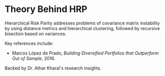 # Theory Behind HRP

Hierarchical Risk Parity addresses problems of covariance matrix instability by using distance metrics and hierarchical clustering, followed by recursive bisection based on variances.

Key references include:
- Marcos López de Prado, *Building Diversified Portfolios that Outperform Out of Sample*, 2016.

Backed by Dr. Athar Kharal's research insights.
